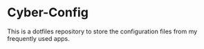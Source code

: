 # Cyber-Config
This is a dotfiles repository to store the configuration files from my frequently used apps.
